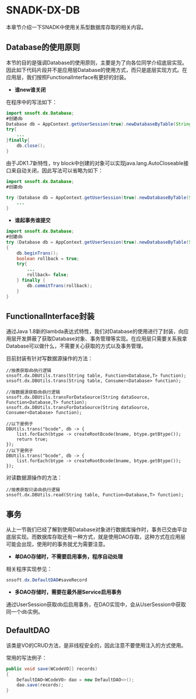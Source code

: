 # SNADK-DX-DB

本章节介绍一下SNADK中使用关系型数据库存取的相关内容。

## Database的使用原则

本节的目的是强调Database的使用原则，主要是为了向各位同学介绍底层实现。因此如下代码片段并不是应用层Database的使用方式，而只是底层实现方式。在应用层，我们按照FunctionalInterface有更好的封装。

* **谁new谁关闭**

在程序中的写法如下：

```java
import snsoft.dx.Database;
#创建db
Database db = AppContext.getUserSession(true).newDatabaseByTable(String table, boolean checkNull);
try{
    ... 
}finally{
    db.close();
}
```

由于JDK1.7新特性，try block中创建的对象可以实现java.lang.AutoCloseable接口来自动关闭，因此写法可以省略为如下：

```java
import snsoft.dx.Database;
#创建db

try (Database db = AppContext.getUserSession(true).newDatabaseByTable(String table, boolean checkNull)){
    ... 
}
```

* **谁起事务谁提交**

```java
import snsoft.dx.Database;
#创建db
try (Database db = AppContext.getUserSession(true).newDatabaseByTable(String table, boolean checkNull))
{
    db.beginTrans();
    boolean rollback = true;
    try{
        ...
        rollback= false; 
    } finally {
        db.commitTrans(rollback);
    }
}
```

## FunctionalInterface封装

通过Java 1.8新的lambda表达式特性，我们对Database的使用进行了封装，向应用层开发屏蔽了获取Database对象、事务管理等实现。在应用层只需要关系我拿Database可以做什么，不需要关心获取的方式以及事务管理。

目前封装有针对写数据源操作的方法：

```
//按表获取db执行逻辑
snsoft.dx.DBUtils.trans(String table, Function<Database,T> function);
snsoft.dx.DBUtils.trans(String table, Consumer<Database> function);

//按数据源获取db执行逻辑
snsoft.dx.DBUtils.transForDataSource(String dataSource, Function<Database,T> function);
snsoft.dx.DBUtils.transForDataSource(String dataSource, Consumer<Database> function);

//以下是例子
DBUtils.trans("bcode", db -> {
    list.forEach(btype -> createRootBcode(bname, btype.getBtype());
    return true;
});
//以下是例子
DBUtils.trans("bcode", db -> {
    list.forEach(btype -> createRootBcode(bname, btype.getBtype());
});
```

对读数据源操作的方法：

```
//按表获取只读db执行逻辑
snsoft.dx.DBUtils.read(String table, Function<Database,T> function);
```

## 事务

从上一节我们已经了解到使用Database对象进行数据库操作时，事务已交由平台底层实现。而数据库存取还有一种方式，就是使用DAO存取，这种方式在应用层可能会出现，使用时的事务就尤为需要注意。

* **单DAO存储时，不需要启用事务，程序自动处理**

相关程序实现参见：

```java
snsoft.dx.DefaultDAO#saveRecord
```

* **多DAO存储时，需要在最外层Service启用事务**

通过UserSession获取db后启用事务，在DAO实现中，会从UserSession中获取同一个db实例。

## DefaultDAO

该类是VO的CRUD方法，是非线程安全的，因此注意不要使用注入的方式使用。

常用的写法例子：

```java
public void save(WCodeVO[] records)
{
    DefaultDAO<WCodeVO> dao = new DefaultDAO<>();
    dao.save(records);
}
```



